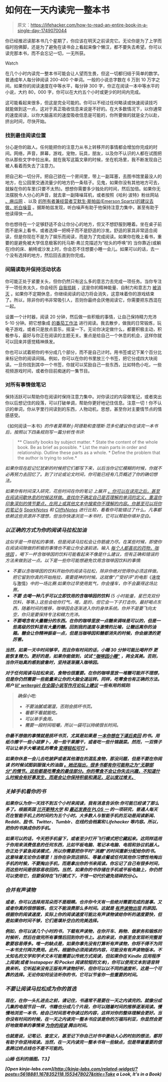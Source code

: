 # 如何在一天内读完一整本书

> 原文：<https://lifehacker.com/how-to-read-an-entire-book-in-a-single-day-1749070044>

你已经推迟读那本书几个星期了，你应该在明天之前读完它。无论你是为了上学而临时抱佛脚，还是为了避免在读书会上看起来像个懒汉，都不要失去希望。你可以读完那本书，而不会忘记一切，一无所获。

Watch

在几个小时内读完一整本书可能会让人望而生畏，但这一切都归结于简单的数学。普通成年人每分钟阅读 200-400 个单词。一般的小说总字数在 6 万到 10 万字之间。如果你的阅读速度在中等水平，每分钟 300 字，你正在阅读一本中等水平的小说，大约 80，000 字，你可以在大约五个小时或更少的时间内完成。

这可能看起来很多，但这是完全可能的。你可以不经过任何略读或快速阅读技巧 就能做到这一点，这对于真正吸收信息来说是不好的。在大多数情况下，以你通常的速度阅读，以你大脑喜欢的速度吸收信息是可能的，你所要做的就是全力以赴，挤出时间，尽快开始。

### **找到最佳阅读位置**

分心是你的敌人。任何能把你的注意力从书上转移开的事情都会增加你完成的时间。网络，声音，屏幕，游戏，宠物，玩具，朋友，以及你不认识的人都在试图把你从那些文字中拉出来。就在我写这篇文章的时候，坐在机场里，我不断发现自己被人看着而失去了注意力。

把自己和一切分开。把自己锁在一个房间里，带上一副耳塞，去图书馆里最没人的地方，在公园里交通流量少的地方扔一条毯子。见鬼，如果你没有其他地方可去，就躲在你的车里(只要不太热)。想想你需要多少独处的时间，然后加倍。如果你无法摆脱令人分心的声音，就去拿一副降噪耳机，或者按照《哈利·波特》粉丝网站 [、麻瓜网](http://www.mugglenet.com/) 、以及 [的所有者兼经营者艾默生·斯帕兹(Emerson Spartz)的建议去做，听白噪音](http://www.businessinsider.com/5-tips-to-read-a-book-a-day-every-day-2015-7) 。据斯帕兹发现，听白噪声有助于他保持注意力集中，甚至有助于他读得快一点。

你也想待在一个足够舒适不会让你分心的地方，但又不想舒服到睡着。坐在桌子前而不是床上看书，或者选择一把椅子而不是舒适的沙发。舒适的家具非常适合阅读，但是你现在不是为了娱乐而阅读，而是为了完成阅读。如果你在晚上看书，重要的是避免被大学信息极客的托马斯·弗兰克描述为“枕头的呼唤”的 当你靠近(或躺在)你的床、躺椅或沙发上时，你会忍不住想要小睡一会儿。如果可以的话，去一个没有选择的地方，然后回去直到你完成。

### **间隔读取并保持活动状态**

你可能正处于紧要关头，但你仍然只有这么多的意志力去完成一项任务。当你专注于一项任务太久，你会经历 [自我损耗](https://en.wikipedia.org/wiki/Ego_depletion) ，这是你的精神能量、自制力和意志力 [被消灭](https://lifehacker.com/how-can-i-recharge-my-depleted-motivation-5904712) 。如果你不定期休息，你继续阅读的动力将会消失，这意味着你的游戏结束了。所以，除非你的书非常吸引人，否则你最终会厌倦阅读它，你需要把东西混在一起。

设置一个计时器，阅读 20 分钟，然后做一些积极的事情，让自己保持精力充沛 5-10 分钟。把它想象成 [的番茄工作法](http://lifehacker.com/productivity-101-a-primer-to-the-pomodoro-technique-1598992730) 进行阅读。我去散步，做我的日常锻炼，玩电子游戏，或者只是放点音乐，摇滚一下。无论你决定做什么，都要积极主动，积极参与，最好与你正在阅读的主题无关。重点是给自己一个休息的机会，这样你就可以回来并感觉精神焕发。

你也可以试着把你的书分成几个部分，而不是自己计时。用书签或记下某个百分比来标记你的阅读间隔。例如，你可以在你的书里放三个书签，把它分成四大块阅读。一旦你找到其中一个书签，你就可以奖励自己一些东西，比如特色小吃，一些视频游戏时间，或者你目前痴迷的一集节目。

### **对所有事情做笔记**

保持活跃可以帮助你在阅读时保持注意力集中。对你读过的内容做笔记，或者突出你以后想记住的段落，可以打破单调，帮助你更好地记住信息。注意一切！你不认识的单词，你从字里行间读到的东西，人物动机，思想，甚至你对主要情节点的情感感受。

《如何阅读一本书》[](http://www.amazon.com/How-Read-Book-Intelligent-Touchstone/dp/0671212095?asc_campaign=InlineText&asc_refurl=https://lifehacker.com/how-to-read-an-entire-book-in-a-single-day-1749070044&asc_source=&tag=kinjalifehackerlink-20)*的作者莫蒂默·j·阿德勒和查理斯·范多伦建议你在读完一本书后，按照以下四条规则写一篇分析性书评:*

> **   Classify books by subject matter.
>     *   State the content of the whole book. Be as brief as possible.
>     *   List the main parts in order and relationship. Outline these parts as a whole.
>     *   Define the problem that the author is trying to solve.*

*如果你现在趁记忆犹新的时候把它们都写下来，以后当你记忆模糊的时候，你就不必再努力去回忆了。到了讨论或论文时间，你可能已经有几页概述了你的确切想法。*

*如果你有时间深入研究，花些时间在你的笔记 上展开 [。你可以在读完之后，甚至在阅读间歇休息的时候这样做。查找你不确定自己是否理解的单词的定义，重温你印象深刻的情节要点，在网上或其他文本中搜索你不理解的内容。你甚至可以将你的笔记与](https://lifehacker.com/study-less-study-smart-the-best-ways-to-retain-more-1683362205) [SparkNotes](http://www.sparknotes.com/) 和 [CliffsNotes](http://www.cliffsnotes.com/) 进行比较，看看你可能错过了什么。凡事都依赖这些资源并不理想，但当你快速浏览一本书时，它可以帮助你填补空白。*

### ***以正确的方式为你的阅读马拉松加油***

*这似乎是一件轻松的事情，但是阅读马拉松会让你筋疲力尽。在某些时候，即使你在阅读间隙做的积极的事情也不能让你全速前进。输入 [每个人都喜欢的药物，咖啡因](http://lifehacker.com/what-caffeine-actually-does-to-your-brain-5585217) 。喝下一杯含咖啡因的饮料可能看起来不像是什么建议，但有正确和错误的方法来做到这一点。以下是一些你可能想避免饮用含咖啡因饮料的事情:*

*   *不要以含咖啡因的饮料开始你的阅读马拉松，除非你绝对觉得你必须这样做。把它留到你真的开始拖拉，需要提神的时候。这就像“广受好评”的电影*《速度与激情》*中的一场比赛:如果你过早使用氮气，你会撞车，你不会赢得这场比赛。*
*   ***不要** **去喝一种几乎可以立即饮用的含咖啡因的饮料** (5 小时能量，星巴克双份饮料，等等。).这些会给你打气，哦，是的，但它会一下子打击你。最好喝点东西，随着时间的推移，咖啡因会逐渐进入你的身体系统。你并不是要飞向太空，你只是要保持专注和精力充沛。*
*   *****不要喝含有大量糖分的东西**。在你的咖啡里放一点糖来调味是可以的，但是一些高级的饮料里有大量的糖。回到我的速度与激情的比喻，让糖远离你的油箱。糖会让你精神振奋一点，但是当咖啡因和糖都消失的时候，你会崩溃的更厉害。***

***当然，如果一天中时间够早，而且你有时间的话，小睡 30 分钟可能比喝杯乔 更能恢复精力。更好的是，如果你能做到，试试 [“咖啡因小睡”](http://lifehacker.com/reboot-your-brain-with-a-caffeine-nap-306029) ，两全其美。否则，当你开始真的感到疲惫时，坚持逐渐摄入咖啡因。***

***对于任何阅读马拉松来说，食物也很重要。在你的咖啡里放一堆糖可能并不理想，但是你仍然需要一些能量来让你的大脑全速运转。同样，吃零食也有正确的方法。用户 [lil' writergirl 在全国小说写作月论坛上建议](http://nanowrimo.org/forums/all-ages-coffee-house/threads/249439) 一些有用的规则:***

> ***确保小吃:***
> 
> *   ***不要油腻或潮湿，否则会损坏书页。*** 
> *   ***看都不看就能吃。*** 
> *   ***可以单手食用。*** 
> *   ***需要一段时间咀嚼，所以一袋可以持续很长时间。***

***你最不想做的事情就是损坏书页，尤其是如果是 [一本你想在下课后卖回](https://lifehacker.com/how-to-get-the-most-money-when-selling-your-textbooks-5710901) 的书。用纸巾擦干一些小胡萝卜，用一些干果擦干，或者吃一些什锦蔬菜。然而，一双筷子可以让单手大嚼凌乱的零食 [变得轻松可行](http://lifehacker.com/eat-cheetos-with-chopsticks-to-keep-hands-clean-5884449) 。***

***如果你休息一会儿去吃披萨或者其他潜在的混乱食物，那没问题，但是不要在你阅读 的时候试图驯服强大的油脂 [。她还指出，很多书都有你可能称之为“无聊部分”的情节。这些都是吃零食的最佳部分。你的零食不会让你失去兴趣，不知道什么时候会有好事发生，而是会让你保持积极和满足，足以度过难关。](http://lifehacker.com/how-to-eat-these-sloppy-foods-without-making-a-mess-of-1718334886)***

### *****关掉手机看你的书*****

***如果你认为你一天找不到五个小时来阅读，我有消息告诉你:你可能已经读了那么多了。根据英国 [兰开斯特大学](http://www.lancaster.ac.uk/) 和 [最近发表在 *PLOS 一*](http://journals.plos.org/plosone/article?id=10.1371/journal.pone.0139004) 的一项研究，普通人每天花在智能手机上的时间约为五个小时。大多数人与智能手机的互动是阅读新闻、Reddit、脸书、Twitter、Tumblr、在线约会档案和 Lifehacker 等内容。所以，把你的书换成你的手机。***

***如果可以的话，今天把手机留下，或者至少打开飞行模式把它藏起来。这同样适用于你用来消费信息的任何东西，比如平板电脑、笔记本电脑、电视和协议机器人。你正处于紧急阅读模式，所以你需要把你平时“消磨”的时间重新分配给你的书。这意味着无论你去哪里！当你在杂货店排队、等着点餐或任何其他你习惯性地掏出手机的时候，不要掏出手机，而是拿出你的书来阅读。你忘记了自己有很多时间，而这些时间是很容易收回的。当然，如果你的书存储在手机或平板电脑上，你仍然可以使用它，但要保持在飞行模式下，不惜一切代价避免琐碎的分心。***

### *****合并有声读物*****

***或者，你可以选择用耳朵而不是眼睛。也许你今天有一些绝对需要完成的差事。又或者你真的很想锻炼，但又不能浪费那么多时间。这就是 [有声读物出现](https://lifehacker.com/five-best-audiobook-services-1688572545) 的原因。根据你的阅读速度，实际上你的阅读速度可能比有声读物读给你听的速度要快，但是如果你时间不够，它们是填补空白的完美选择。***

***例如，你可以读几个小时的书，下载有声读物，在你开车、购物、做家务和锻炼的时候听，然后在做完所有事情后回到你的书上。总的来说，你甚至会发现听完整首歌要容易得多。唯一的缺点是，如果你事先没有打算听有声读物，你将不得不为同一本书支付两次费用。此外，根据你必须阅读的内容，可能没有有声读物版本。不太知名的文学和学术文本可能需要以传统方式阅读，但如果你在 Kindle 应用程序上阅读(或者 Instapaper 和 Pocket 阅读较短的文本)，你可以使用文本到语音转换来听。它听起来没有正版有声读物好听，但你可以以不同的速度听，这是一个可靠的选择。无论你如何设法听你的书，它可以节省你一些重要的时间。***

### *****不要让阅读马拉松成为你的首选*****

***现在，在你一头扎进去之前，请记住，书通常不是要在一天之内读完的。就像分成几集的电视节目一样，书籍也分成几个片段，你可以随着时间的推移逐渐阅读。慢慢地浏览一本书，给自己时间思考你读过的内容，这样对你的整体理解会更好。当你没有时间的时候，在一天之内读完一整本书应该是你的万福玛利亚，你显然会更好地做简单的事情来 [为你的阅读](https://lifehacker.com/how-to-fit-reading-into-your-schedule-and-actually-fini-5902606) 腾出时间。***

***也就是说，记笔记、查定义，甚至记下你自己对书中激动人心的时刻的想法，都将有助于你坚持阅读。当然，在一天内读完一整本书有一些缺点，但是带着重要的信息跨过终点线也不是不可能的。***

***山姆·伍利的插图。T3】***

***[Open *kinja-labs.com*](http://kinja-labs.com/related-widget/?posts=5618881,1678352118,1553478027&title=Take a Look, It's in a Book)***